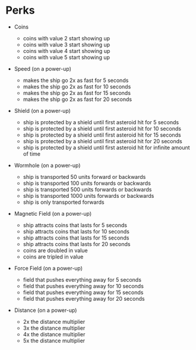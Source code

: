 Perks
======

* Coins
  - coins with value 2 start showing up
  - coins with value 3 start showing up
  - coins with value 4 start showing up
  - coins with value 5 start showing up
  
* Speed (on a power-up)
  - makes the ship go 2x as fast for 5 seconds
  - makes the ship go 2x as fast for 10 seconds
  - makes the ship go 2x as fast for 15 seconds
  - makes the ship go 2x as fast for 20 seconds
  
* Shield (on a power-up)
  - ship is protected by a shield until first asteroid hit for 5 seconds
  - ship is protected by a shield until first asteroid hit for 10 seconds
  - ship is protected by a shield until first asteroid hit for 15 seconds
  - ship is protected by a shield until first asteroid hit for 20 seconds
  - ship is protected by a shield until first asteroid hit for infinite amount of time
  
* Wormhole (on a power-up)
  - ship is transported 50 units forward or backwards
  - ship is transported 100 units forwards or backwards
  - ship is transported 500 units forwards or backwards
  - ship is transported 1000 units forwards or backwards
  - ship is only transported forwards
  
* Magnetic Field (on a power-up)
  - ship attracts coins that lasts for 5 seconds
  - ship attracts coins that lasts for 10 seconds
  - ship attracts coins that lasts for 15 seconds
  - ship attracts coins that lasts for 20 seconds
  - coins are doubled in value
  - coins are tripled in value
  
* Force Field (on a power-up)
  - field that pushes everything away for 5 seconds
  - field that pushes everything away for 10 seconds
  - field that pushes everything away for 15 seconds
  - field that pushes everything away for 20 seconds
  
* Distance (on a power-up)
  - 2x the distance multiplier
  - 3x the distance multiplier
  - 4x the distance multiplier
  - 5x the distance multiplier
  
